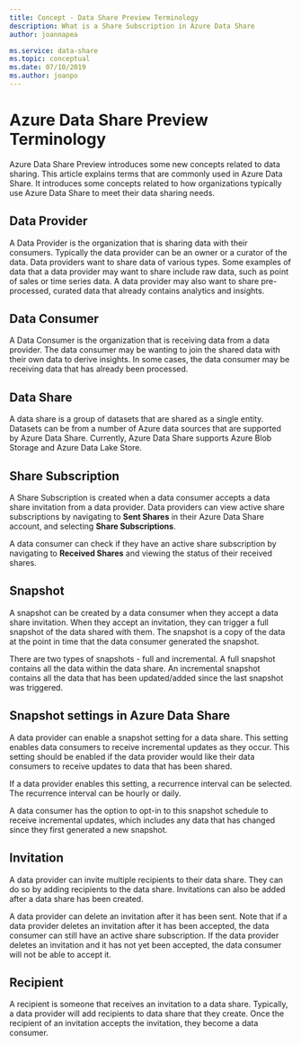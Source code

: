 ```yaml
---
title: Concept - Data Share Preview Terminology 
description: What is a Share Subscription in Azure Data Share
author: joannapea

ms.service: data-share
ms.topic: conceptual
ms.date: 07/10/2019
ms.author: joanpo
---
```

# Azure Data Share Preview Terminology 

Azure Data Share Preview introduces some new concepts related to data sharing. This article explains terms that are commonly used in Azure Data Share. It introduces some concepts related to how organizations typically use Azure Data Share to meet their data sharing needs. 

## Data Provider

A Data Provider is the organization that is sharing data with their consumers. Typically the data provider can be an owner or a curator of the data. Data providers want to share data of various types. Some examples of data that a data provider may want to share include raw data, such as point of sales or time series data. A data provider may also want to share pre-processed, curated data that already contains analytics and insights. 

## Data Consumer 

A Data Consumer is the organization that is receiving data from a data provider. The data consumer may be wanting to join the shared data with their own data to derive insights. In some cases, the data consumer may be receiving data that has already been processed. 

## Data Share

A data share is a group of datasets that are shared as a single entity. Datasets can be from a number of Azure data sources that are supported by Azure Data Share. Currently, Azure Data Share supports Azure Blob Storage and Azure Data Lake Store. 

## Share Subscription 

A Share Subscription is created when a data consumer accepts a data share invitation from a data provider. Data providers can view active share subscriptions by navigating to **Sent Shares** in their Azure Data Share account, and selecting **Share Subscriptions**.

A data consumer can check if they have an active share subscription by navigating to **Received Shares** and viewing the status of their received shares. 

## Snapshot

A snapshot can be created by a data consumer when they accept a data share invitation. When they accept an invitation, they can trigger a full snapshot of the data shared with them. The snapshot is a copy of the data at the point in time that the data consumer generated the snapshot. 

There are two types of snapshots - full and incremental. A full snapshot contains all the data within the data share. An incremental snapshot contains all the data that has been updated/added since the last snapshot was triggered. 

## Snapshot settings in Azure Data Share
 
A data provider can enable a snapshot setting for a data share. This setting enables data consumers to receive incremental updates as they occur. This setting should be enabled if the data provider would like their data consumers to receive  updates to data that has been shared. 

If a data provider enables this setting, a recurrence interval can be selected. The recurrence interval can be hourly or daily. 

A data consumer has the option to opt-in to this snapshot schedule to receive incremental updates, which includes any data that has changed since they first generated a new snapshot. 

## Invitation

A data provider can invite multiple recipients to their data share. They can do so by adding recipients to the data share. Invitations can also be added after a data share has been created. 

A data provider can delete an invitation after it has been sent. Note that if a data provider deletes an invitation after it has been accepted, the data consumer can still have an active share subscription. If the data provider deletes an invitation and it has not yet been accepted, the data consumer will not be able to accept it. 

## Recipient

A recipient is someone that receives an invitation to a data share. Typically, a data provider will add recipients to data share that they create. Once the recipient of an invitation accepts the invitation, they become a data consumer.  



